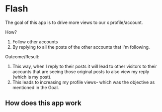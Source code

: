 # Flash  

The goal of this app is to drive more views to our x profile/account.  

How? 
1. Follow other accounts
2. By replying to all the posts of the other accounts that I'm following. 

Outcome/Result: 
1. This way, when I reply to their posts it will lead to other visitors to their accounts that are seeing those original posts to also view my reply (which is my post). 
2. This leads to increasing my profile views- which was the objective as mentioned in the Goal.

## How does this app work
